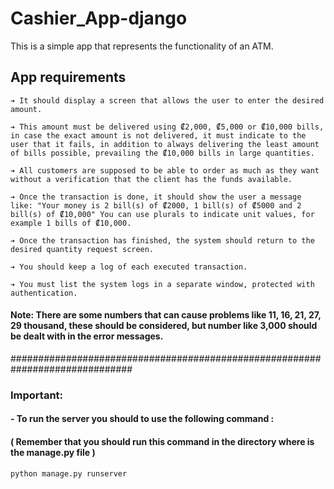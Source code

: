 # Cashier_App-django

This is a simple app that represents the functionality of an ATM.

## App requirements 
    ➔ It should display a screen that allows the user to enter the desired amount.

    ➔ This amount must be delivered using ₡2,000, ₡5,000 or ₡10,000 bills, in case the exact amount is not delivered, it must indicate to the user that it fails, in addition to always delivering the least amount of bills possible, prevailing the ₡10,000 bills in large quantities. 

    ➔ All customers are supposed to be able to order as much as they want without a verification that the client has the funds available.

    ➔ Once the transaction is done, it should show the user a message like: "Your money is 2 bill(s) of ₡2000, 1 bill(s) of ₡5000 and 2 bill(s) of ₡10,000" You can use plurals to indicate unit values, for example 1 bills of ₡10,000.

    ➔ Once the transaction has finished, the system should return to the desired quantity request screen.

    ➔ You should keep a log of each executed transaction.

    ➔ You must list the system logs in a separate window, protected with authentication.


#### Note: There are some numbers that can cause problems like 11, 16, 21, 27, 29 thousand, these should be considered, but number like 3,000 should be dealt with in the error messages.
    
##############################################################################
### Important:

#### - To run the server you should to use the following command : 
#### ( Remember that you should run this command in the directory where is the manage.py file )
```
python manage.py runserver
```

